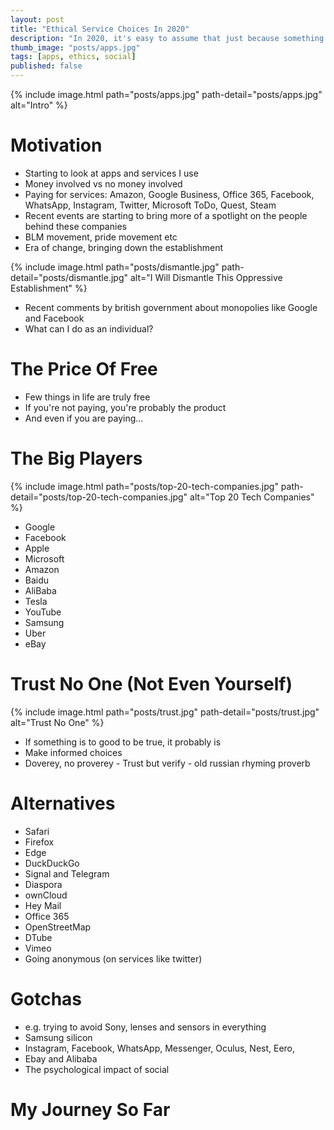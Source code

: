 ```yaml
---
layout: post
title: "Ethical Service Choices In 2020"
description: "In 2020, it's easy to assume that just because something is free it has no strings. Especially among the big players. Have a look if you are interested in making more informed app choices in the future."
thumb_image: "posts/apps.jpg"
tags: [apps, ethics, social]
published: false
---
```


{% include image.html path="posts/apps.jpg" path-detail="posts/apps.jpg" alt="Intro" %}

# Motivation

- Starting to look at apps and services I use
- Money involved vs no money involved
- Paying for services: Amazon, Google Business, Office 365, Facebook, WhatsApp, Instagram, Twitter, Microsoft ToDo, Quest, Steam
- Recent events are starting to bring more of a spotlight on the people behind these companies
- BLM movement, pride movement etc
- Era of change, bringing down the establishment

{% include image.html path="posts/dismantle.jpg" path-detail="posts/dismantle.jpg" alt="I Will Dismantle This Oppressive Establishment" %}

- Recent comments by british government about monopolies like Google and Facebook
- What can I do as an individual?

# The Price Of Free

- Few things in life are truly free
- If you're not paying, you're probably the product
- And even if you are paying...

# The Big Players

{% include image.html path="posts/top-20-tech-companies.jpg" path-detail="posts/top-20-tech-companies.jpg" alt="Top 20 Tech Companies" %}

- Google
- Facebook
- Apple
- Microsoft
- Amazon
- Baidu
- AliBaba
- Tesla
- YouTube
- Samsung
- Uber
- eBay


# Trust No One (Not Even Yourself)

{% include image.html path="posts/trust.jpg" path-detail="posts/trust.jpg" alt="Trust No One" %}

- If something is to good to be true, it probably is
- Make informed choices
- Doverey, no proverey - Trust but verify - old russian rhyming proverb

# Alternatives

- Safari
- Firefox
- Edge
- DuckDuckGo
- Signal and Telegram
- Diaspora
- ownCloud
- Hey Mail
- Office 365
- OpenStreetMap
- DTube
- Vimeo
- Going anonymous (on services like twitter)

# Gotchas

- e.g. trying to avoid Sony, lenses and sensors in everything
- Samsung silicon
- Instagram, Facebook, WhatsApp, Messenger, Oculus, Nest, Eero, 
- Ebay and Alibaba
- The psychological impact of social

# My Journey So Far

